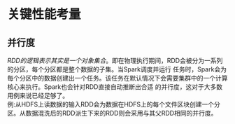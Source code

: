 # 关键性能考量
## 并行度
*RDD的逻辑表示其实是一个对象集合*。即在物理执行期间，RDD会被分为一系列的分区，每个分区都是整个数据的子集。当Spark调度并运行
任务时，Spark会为每个分区中的数据创建出一个任务。该任务在默认情况下会需要集群中的一个计算核心来执行。Spark也会针对RDD直接自动推断出合适
的并行度，这对于大多数用例来说已经足够了。  
例:从HDFS上读数据的输入RDD会为数据在HDFS上的每个文件区块创建一个分区。从数据混洗后的RDD派生下来的RDD则会采用与其父RDD相同的并行度。  
